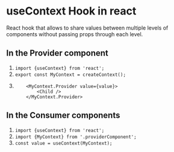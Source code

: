 # useContext Hook in react

React hook that allows to share values between multiple levels of components without passing props through each level.

## In the Provider component

1. `import {useContext} from 'react';`
2. `export const MyContext = createContext();`
3. ```
       <MyContext.Provider value={value}>
           <Child />
       </MyContext.Provider>
   ```

## In the Consumer components

1. `import {useContext} from 'react';`
2. `import {MyContext} from '.providerComponent';`
3. `const value = useContext(MyContext);`
